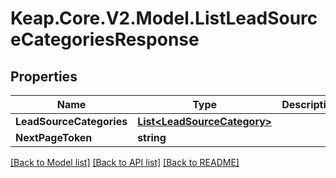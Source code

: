 # Keap.Core.V2.Model.ListLeadSourceCategoriesResponse

## Properties

Name | Type | Description | Notes
------------ | ------------- | ------------- | -------------
**LeadSourceCategories** | [**List&lt;LeadSourceCategory&gt;**](LeadSourceCategory.md) |  | [optional] 
**NextPageToken** | **string** |  | [optional] 

[[Back to Model list]](../README.md#documentation-for-models) [[Back to API list]](../README.md#documentation-for-api-endpoints) [[Back to README]](../README.md)

